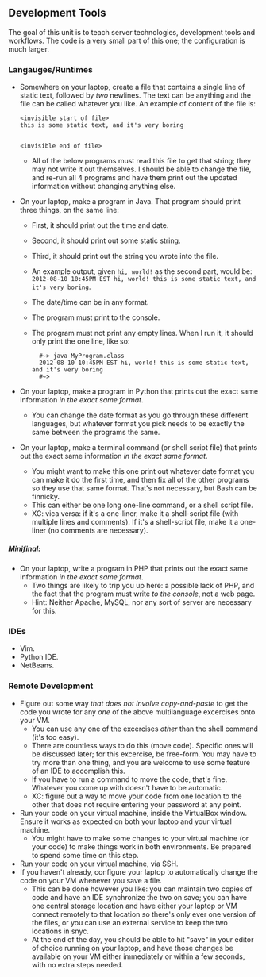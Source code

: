 ## Development Tools

The goal of this unit is to teach server technologies, development tools and workflows. The code is a very small part of this one; the configuration is much larger.

### Langauges/Runtimes
- Somewhere on your laptop, create a file that contains a single line of static text, followed by *two* newlines. The text can be anything and the file can be called whatever you like. An example of content of the file is:

	  <invisible start of file>
      this is some static text, and it's very boring
      
      
      <invisible end of file>
 
	- All of the below programs must read this file to get that string; they may not write it out themselves. I should be able to change the file, and re-run all 4 programs and have them print out the updated information without changing anything else.
- On your laptop, make a program in Java. That program should print three things, on the same line:
	- First, it should print out the time and date. 
	- Second, it should print out some static string.
	- Third, it should print out the string you wrote into the file.
	- An example output, given `hi, world!` as the second part, would be: `2012-08-10 10:45PM EST hi, world! this is some static text, and it's very boring`.
	- The date/time can be in any format.
	- The program must print to the console.
	- The program must not print any empty lines. When I run it, it should only print the one line, like so:
	
	
	        #~> java MyProgram.class
			2012-08-10 10:45PM EST hi, world! this is some static text, and it's very boring
			#~>
	
- On your laptop, make a program in Python that prints out the exact same information _in the exact same format_.
	- You can change the date format as you go through these different languages, but whatever format you pick needs to be exactly the same between the programs the same.
- On your laptop, make a terminal command (or shell script file) that prints out the exact same information _in the exact same format_.
	- You might want to make this one print out whatever date format you can make it do the first time, and then fix all of the other programs so they use that same format. That's not necessary, but Bash can be finnicky.
	- This can either be one long one-line command, or a shell script file.
	- XC: vica versa: if it's a one-liner, make it a shell-script file (with multiple lines and comments). If it's a shell-script file, make it a one-liner (no comments are necessary).
	
##### Minifinal:
- On your laptop, write a program in PHP that prints out the exact same information _in the exact same format_.
	- Two things are likely to trip you up here: a possible lack of PHP, and the fact that the program must write _to the console_, not a web page.
	- Hint: Neither Apache, MySQL, nor any sort of server are necessary for this.

### IDEs
- Vim. 
- Python IDE.
- NetBeans.

### Remote Development
- Figure out some way _that does not involve copy-and-paste_ to get the code you wrote for any *one* of the above multilanguage excercises onto your VM.
	- You can use any one of the excercises _other_ than the shell command (it's too easy).
	- There are countless ways to do this (move code). Specific ones will be discussed later; for this excercise, be free-form. You may have to try more than one thing, and you are welcome to use some feature of an IDE to accomplish this.
	- If you have to run a command to move the code, that's fine. Whatever you come up with doesn't have to be automatic.
	- XC: figure out a way to move your code from one location to the other that does not require entering your password at any point.
- Run your code on your virtual machine, inside the VirtualBox window. Ensure it works as expected on both your laptop and your virtual machine.
	- You might have to make some changes to your virtual machine (or your code) to make things work in both environments. Be prepared to spend some time on this step.
- Run your code on your virtual machine, via SSH.
- If you haven't already, configure your laptop to automatically change the code on your VM whenever you save a file.
	- This can be done however you like: you can maintain two copies of code and have an IDE synchronize the two on save; you can have one central storage location and have either your laptop or VM connect remotely to that location so there's only ever one version of the files, or you can use an external service to keep the two locations in snyc.
	- At the end of the day, you should be able to hit "save" in your editor of choice running on your laptop, and have those changes be available on your VM either immediately or within a few seconds, with no extra steps needed.